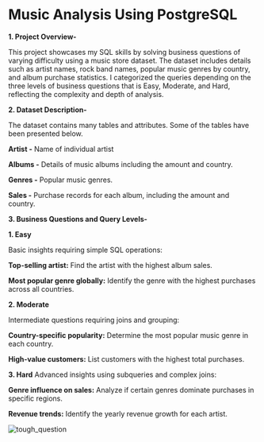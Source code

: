 # Music Analysis Using PostgreSQL

**1. Project Overview-**  

This project showcases my SQL skills by solving business questions of varying difficulty using a music store dataset. The dataset includes details such as artist names, rock band names, popular music genres by country, and album purchase statistics.
I categorized the queries depending on the three levels of business questions that is Easy, Moderate, and Hard, reflecting the complexity and depth of analysis.

**2. Dataset Description-**

The dataset contains many tables and attributes. Some of the tables have been presented below.

**Artist -**  Name of individual artist

**Albums -** Details of music albums including the amount and country.

**Genres -** Popular music genres.

**Sales -** Purchase records for each album, including the amount and country.

**3. Business Questions and Query Levels-**

**1. Easy**

Basic insights requiring simple SQL operations:

**Top-selling artist:** Find the artist with the highest album sales.

**Most popular genre globally:** Identify the genre with the highest purchases across all countries.

**2. Moderate**

Intermediate questions requiring joins and grouping:

**Country-specific popularity:** Determine the most popular music genre in each country.

**High-value customers:** List customers with the highest total purchases.

**3. Hard**
Advanced insights using subqueries and complex joins:

**Genre influence on sales:** Analyze if certain genres dominate purchases in specific regions.

**Revenue trends:** Identify the yearly revenue growth for each artist.

![tough_question](https://github.com/user-attachments/assets/04cf6759-9d4b-4e65-a5a8-5737c518f19d)






